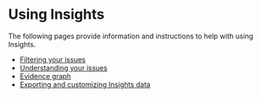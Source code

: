 # Using Insights

The following pages provide information and instructions to help with using Insights.

* [Filtering your issues](../../../manage-risk/insights/using-insights/filter-your-issues.md)
* [Understanding your issues](../../../manage-risk/insights/using-insights/understand-your-issues.md)
* [Evidence graph](../../../manage-risk/insights/using-insights/evidence-graph.md)
* [Exporting and customizing Insights data](../../../manage-risk/insights/using-insights/export-and-customize-insights-data.md)
